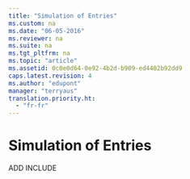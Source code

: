 ```yaml
---
title: "Simulation of Entries"
ms.custom: na
ms.date: "06-05-2016"
ms.reviewer: na
ms.suite: na
ms.tgt_pltfrm: na
ms.topic: "article"
ms.assetid: 0c0e0d64-0e92-4b2d-b909-ed4402b92dd9
caps.latest.revision: 4
ms.author: "edupont"
manager: "terryaus"
translation.priority.ht: 
  - "fr-fr"
---
```

# Simulation of Entries
ADD INCLUDE<!--[!INCLUDE[emptyBookNodeText](../../Finance/includes/emptybooknodetext_md.md)]-->